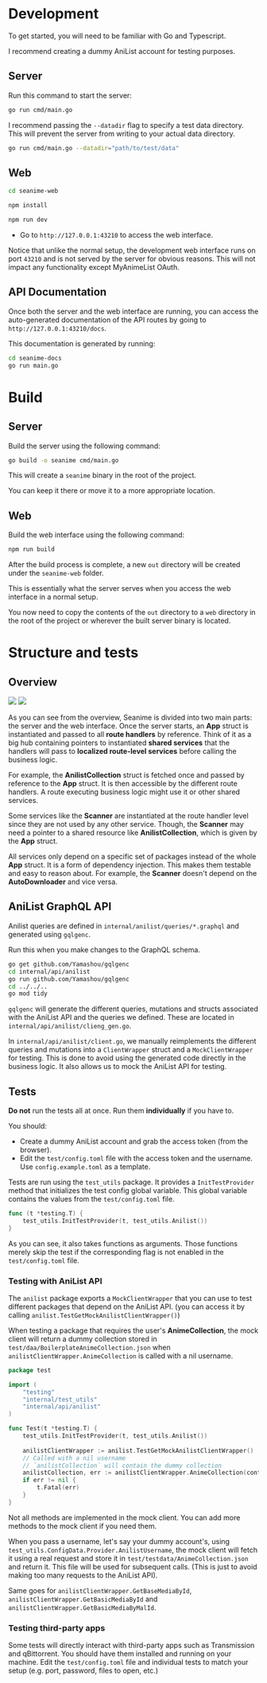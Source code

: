 # Development

To get started, you will need to be familiar with Go and Typescript.

I recommend creating a dummy AniList account for testing purposes.

## Server

Run this command to start the server:
```bash
go run cmd/main.go
```

I recommend passing the `--datadir` flag to specify a test data directory. This will prevent the server from writing to your actual data directory.

```bash
go run cmd/main.go --datadir="path/to/test/data"
```

## Web

```bash
cd seanime-web
```

```bash
npm install
```

```bash
npm run dev
```

- Go to `http://127.0.0.1:43210` to access the web interface.

Notice that unlike the normal setup, the development web interface runs on port `43210` and is not
served by the server for obvious reasons. This will not impact any functionality except MyAnimeList OAuth.

## API Documentation

Once both the server and the web interface are running, you can access the auto-generated documentation
of the API routes by going to `http://127.0.0.1:43210/docs`.

This documentation is generated by running:

```bash
cd seanime-docs
go run main.go
```

# Build

## Server

Build the server using the following command:

```bash
go build -o seanime cmd/main.go
```

This will create a `seanime` binary in the root of the project.

You can keep it there or move it to a more appropriate location.

## Web

Build the web interface using the following command:

```bash
npm run build
```

After the build process is complete, a new `out` directory will be created under the `seanime-web` folder.

This is essentially what the server serves when you access the web interface in a normal setup.

You now need to copy the contents of the `out` directory to a `web` directory in the root of the project or wherever
the built server binary is located.

# Structure and tests

## Overview

![](./docs/images/charts/overview.png)
![](./docs/images/charts/autodownloader_overview.png)


As you can see from the overview, Seanime is divided into two main parts: the server and the web interface.
Once the server starts, an **App** struct is instantiated and passed to all **route handlers** by reference.
Think of it as a big hub containing pointers to instantiated **shared services** that the handlers will pass to **localized route-level services** before calling the business logic.

For example, the **AnilistCollection** struct is fetched once and passed by reference to the **App** struct. It is then
accessible by the different route handlers. A route executing business logic might use it or other shared services.

Some services like the **Scanner** are instantiated at the route handler level since they are not used by any other service.
Though, the **Scanner** may need a pointer to a shared resource like **AnilistCollection**, which is given by the **App** struct.

All services only depend on a specific set of packages instead of the whole **App** struct. It is a form of dependency injection. This makes them testable and easy to reason about.
For example, the **Scanner** doesn't depend on the **AutoDownloader** and vice versa.


## AniList GraphQL API

Anilist queries are defined in `internal/anilist/queries/*.graphql` and generated using `gqlgenc`.

Run this when you make changes to the GraphQL schema.

```bash
go get github.com/Yamashou/gqlgenc
cd internal/api/anilist
go run github.com/Yamashou/gqlgenc
cd ../../..
go mod tidy
```

`gqlgenc` will generate the different queries, mutations and structs associated with the AniList API and the queries we defined.
These are located in `internal/api/anilist/clieng_gen.go`.


In `internal/api/anilist/client.go`, we manually reimplements the different queries and mutations into a `ClientWrapper` struct and a `MockClientWrapper` for testing.
This is done to avoid using the generated code directly in the business logic. It also allows us to mock the AniList API for testing.

## Tests

**Do not** run the tests all at once. Run them **individually** if you have to.

You should:
- Create a dummy AniList account and grab the access token (from the browser).
- Edit the `test/config.toml` file with the access token and the username. Use `config.example.toml` as a template.

Tests are run using the `test_utils` package. It provides a `InitTestProvider` method that initializes the test config global variable.
This global variable contains the values from the `test/config.toml` file.

```go
func (t *testing.T) {
	test_utils.InitTestProvider(t, test_utils.Anilist())
}
```

As you can see, it also takes functions as arguments. Those functions merely skip the test if the corresponding flag is not enabled in the `test/config.toml` file.

### Testing with AniList API

The `anilist` package exports a `MockClientWrapper` that you can use to test different packages that depend on the AniList API. (you can access it by calling `anilist.TestGetMockAnilistClientWrapper()`)

When testing a package that requires the user's **AnimeCollection**, the mock client will return a dummy collection stored in `test/daa/BoilerplateAnimeCollection.json` when 
`anilistClientWrapper.AnimeCollection` is called with a nil username.

```go
package test

import (
	"testing"
	"internal/test_utils"
	"internal/api/anilist"
)

func Test(t *testing.T) {
	test_utils.InitTestProvider(t, test_utils.Anilist())
	
	anilistClientWrapper := anilist.TestGetMockAnilistClientWrapper()
	// Called with a nil username
    // `anilistCollection` will contain the dummy collection
    anilistCollection, err := anilistClientWrapper.AnimeCollection(context.Background(), nil)
    if err != nil {
    	t.Fatal(err)
    }
}
```

Not all methods are implemented in the mock client. You can add more methods to the mock client if you need them.

When you pass a username, let's say your dummy account's, using `test_utils.ConfigData.Provider.AnilistUsername`,
the mock client will fetch it using a real request and store it in `test/testdata/AnimeCollection.json` and return it. This file will be used for subsequent calls.
(This is just to avoid making too many requests to the AniList API).

Same goes for `anilistClientWrapper.GetBaseMediaById`, `anilistClientWrapper.GetBasicMediaById` and `anilistClientWrapper.GetBasicMediaByMalId`.

### Testing third-party apps

Some tests will directly interact with third-party apps such as Transmission and qBittorrent. You should have them installed and running on your machine.
Edit the `test/config.toml` file and individual tests to match your setup (e.g. port, password, files to open, etc.)
